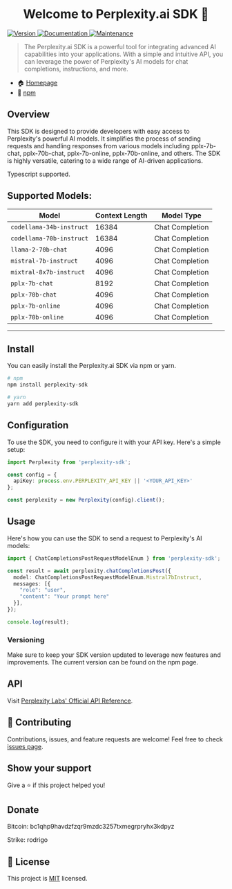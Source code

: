 <h1 align="center">Welcome to Perplexity.ai SDK 👋</h1>
<p>
  <a href="https://www.npmjs.com/package/perplexity-sdk" target="_blank">
    <img alt="Version" src="https://img.shields.io/npm/v/perplexity-sdk.svg">
  </a>
  <a href="https://github.com/PerplexityAI/perplexity-sdk#readme" target="_blank">
    <img alt="Documentation" src="https://img.shields.io/badge/documentation-yes-brightgreen.svg" />
  </a>
  <a href="https://github.com/PerplexityAI/perplexity-sdk/graphs/commit-activity" target="_blank">
    <img alt="Maintenance" src="https://img.shields.io/badge/Maintained%3F-yes-green.svg" />
  </a>
</p>

> The Perplexity.ai SDK is a powerful tool for integrating advanced AI capabilities into your applications. With a simple and intuitive API, you can leverage the power of Perplexity's AI models for chat completions, instructions, and more.

* 🏠 [Homepage](https://perplexity.ai)
* 🖤 [npm](https://www.npmjs.com/package/perplexity-sdk)

## Overview
This SDK is designed to provide developers with easy access to Perplexity's powerful AI models. It simplifies the process of sending requests and handling responses from various models including pplx-7b-chat, pplx-70b-chat, pplx-7b-online, pplx-70b-online, and others. The SDK is highly versatile, catering to a wide range of AI-driven applications.

Typescript supported.

## Supported Models:
| Model                   | Context Length | Model Type      |
|-------------------------|----------------|-----------------|
| `codellama-34b-instruct`  | 16384          | Chat Completion |
| `codellama-70b-instruct`  | 16384          | Chat Completion |
| `llama-2-70b-chat`        | 4096           | Chat Completion |
| `mistral-7b-instruct`     | 4096           | Chat Completion |
| `mixtral-8x7b-instruct`   | 4096           | Chat Completion |
| `pplx-7b-chat`            | 8192           | Chat Completion |
| `pplx-70b-chat`           | 4096           | Chat Completion |
| `pplx-7b-online`          | 4096           | Chat Completion |
| `pplx-70b-online`         | 4096           | Chat Completion |

---

## Install
You can easily install the Perplexity.ai SDK via npm or yarn.

```sh
# npm
npm install perplexity-sdk

# yarn
yarn add perplexity-sdk
```

## Configuration
To use the SDK, you need to configure it with your API key. Here's a simple setup:

```ts
import Perplexity from 'perplexity-sdk';

const config = {
  apiKey: process.env.PERPLEXITY_API_KEY || '<YOUR_API_KEY>'
};

const perplexity = new Perplexity(config).client();
```

## Usage
Here's how you can use the SDK to send a request to Perplexity's AI models:

```ts
import { ChatCompletionsPostRequestModelEnum } from 'perplexity-sdk';

const result = await perplexity.chatCompletionsPost({
  model: ChatCompletionsPostRequestModelEnum.Mistral7bInstruct,
  messages: [{
    "role": "user",
    "content": "Your prompt here"
  }],
});

console.log(result);
```

### Versioning
Make sure to keep your SDK version updated to leverage new features and improvements. The current version can be found on the npm page.

## API
Visit [Perplexity Labs' Official API Reference](https://docs.perplexity.ai/reference/post_chat_completions).

## 🤝 Contributing

Contributions, issues, and feature requests are welcome! Feel free to check [issues page](https://github.com/PerplexityAI/perplexity-sdk/issues).

## Show your support

Give a ⭐️ if this project helped you!

## Donate

Bitcoin: bc1qhp9havdzfzqr9mzdc3257txmegrpryhx3kdpyz

Strike: rodrigo

## 📝 License

This project is [MIT](https://github.com/PerplexityAI/perplexity-sdk/blob/main/LICENSE) licensed.
